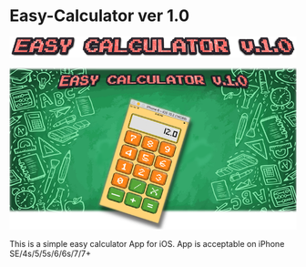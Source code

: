 # Easy-Calculator ver 1.0
<center><img src = "https://github.com/KonstantinasFalkovskis/Easy-Calculator/blob/master/logo.png"></img></center>
<p><img src = "https://github.com/KonstantinasFalkovskis/Easy-Calculator/blob/master/calcbg.png"></img>
<p>This is a simple easy calculator App for iOS. App is acceptable on iPhone SE/4s/5/5s/6/6s/7/7+
